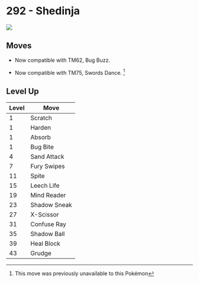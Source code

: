 # 292 - Shedinja
![][292]

## Moves

 - Now compatible with TM62, Bug Buzz.

 - Now compatible with TM75, Swords Dance. [^1]

## Level Up

Level | Move
---   | ---
  1   | Scratch
  1   | Harden
  1   | Absorb
  1   | Bug Bite
  4   | Sand Attack
  7   | Fury Swipes
 11   | Spite
 15   | Leech Life
 19   | Mind Reader
 23   | Shadow Sneak
 27   | X-Scissor
 31   | Confuse Ray
 35   | Shadow Ball
 39   | Heal Block
 43   | Grudge



[292]: ../img/pokemon/292.png

[^1]: This move was previously unavailable to this Pokémon